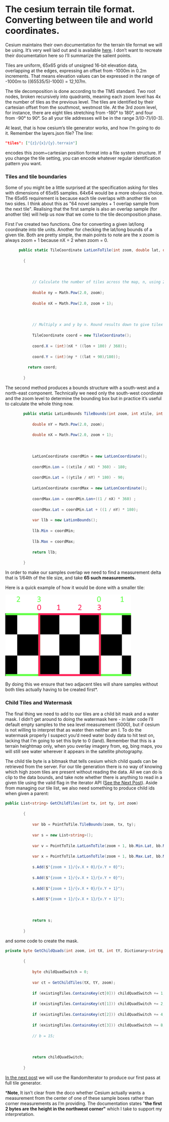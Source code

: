 # The cesium terrain tile format. Converting between tile and world coordinates.

Cesium maintains their own documentation for the terrain tile format we will be using.  It’s very well laid out and is available [here](https://cesiumjs.org/data-and-assets/terrain/formats/heightmap-1.0.html). I don’t want to recreate their documentation here so I’ll summarize the salient points.

Tiles are uniform, 65x65 grids of unsigned 16-bit elevation data, overlapping at the edges, expressing an offset from -1000m in 0.2m increments. That means elevation values can be expressed in the range of -1000m to ((65535/5)-1000) = 12,107m.

The tile decomposition is done according to the TMS standard. Two root nodes, broken recursively into quadrants, meaning each zoom level has 4x the number of tiles as the previous level. The tiles are identified by their cartesian offset from the southmost, westmost tile.  At the 3rd zoom level, for instance, there are eight tiles stretching from -180° to 180°, and four from -90° to 90°.  So all your tile addresses will be in the range 3/(0-7)/(0-3).

At least, that is how cesium’s tile generator works, and how I’m going to do it.  Remember the layers.json file?  The line:

```JSON
"tiles": ["{z}/{x}/{y}.terrain"]
```

encodes this zoom+cartesian position format into a file system structure. If you change the tile setting, you can encode whatever regular identification pattern you want.

### Tiles and tile boundaries

Some of you might be a little surprised at the specification asking for tiles with dimensions of 65x65 samples. 64x64 would be a more obvious choice.  The 65x65 requirement is because each tile overlaps with another tile on two sides. I think about this as "64 novel samples + 1 overlap sample from the next tile". Realising that the first sample is also an overlap sample (for another tile) will help us now that we come to the tile decomposition phase.

First I’ve created two functions.  One for converting a given lat/long coordinate into tile units.  Another for checking the lat/long bounds of a given tile.  Both are pretty simple, the main points to note are the x zoom is always zoom + 1 because nX = 2 when zoom = 0.
```C#
      public static TileCoordinate LatLonToTile(int zoom, double lat, double lon)

    	{

 

        	// Calculate the number of tiles across the map, n, using 2^zoom

        	double ny = Math.Pow(2.0, zoom);

        	double nX = Math.Pow(2.0, zoom + 1);

 

        	// Multiply x and y by n. Round results down to give tilex and tiley.

        	TileCoordinate coord = new TileCoordinate();

        	coord.X = (int)(nX * ((lon + 180) / 360));

        	coord.Y = (int)(ny * ((lat + 90)/180));

      	  return coord;

    	}

 ```

The second method produces a bounds structure with a south-west and a north-east component. Technically we need only the south-west coordinate and the zoom level to determine the bounding box but in practice it’s useful to calculate the whole thing now.

```C#
    	public static LatLonBounds TileBounds(int zoom, int xtile, int ytile) {

        	double nY = Math.Pow(2.0, zoom);

        	double nX = Math.Pow(2.0, zoom + 1);

 

        	LatLonCoordinate coordMin = new LatLonCoordinate();

        	coordMin.Lon = ((xtile / nX) * 360) - 180;

        	coordMin.Lat = ((ytile / nY) * 180) - 90;

        	LatLonCoordinate coordMax = new LatLonCoordinate();

        	coordMax.Lon = coordMin.Lon+((1 / nX) * 360) ;

        	coordMax.Lat = coordMin.Lat + ((1 / nY) * 180);

        	var llb = new LatLonBounds();

        	llb.Min = coordMin;

        	llb.Max = coordMax;

        	return llb;

    	}
```
In order to make our samples overlap we need to find a measurement delta that is 1/64th of the tile size, and take **65 such measurements.**

Here is a quick example of how it would be done with a smaller tile:

![Sample checkerboard](images\image_4.png)

By doing this we ensure that two adjacent tiles will share samples without both tiles actually having to be created first*.

### Child Tiles and Watermask

The final thing we need to add to our tiles are a child bit mask and a water mask.  I didn’t get around to doing the watermask here - in later code I’ll default empty samples to the sea level measurement (5000), but if cesium is not willing to interpret that as water then neither am I. To do the watermask properly I suspect you’d need water body data to hit test on, lacking that I’m going to set this byte to 0 (land). Remember that this is a terrain heightmap only, when you overlay imagery from, eg, bing maps, you will still see water wherever it appears in the satellite photography.

The child tile byte is a bitmask that tells cesium which child quads can be retrieved from the server. For our tile generation there is no way of knowing which high zoom tiles are present without reading the data.  All we can do is clip to the data bounds, and take note whether there is anything to read in a given tile using the valid flag in the iterator API ([See the Next Post](RandomIteratorCode.md)). Aside from managing our tile list, we also need something to produce child ids when given a parent:

```C#
public List<string> GetChildTiles(int tx, int ty, int zoom)

    	{

        	var bb = PointToTile.TileBounds(zoom, tx, ty);

        	var s = new List<string>();

        	var v = PointToTile.LatLonToTile(zoom + 1, bb.Min.Lat, bb.Min.Lon);

        	var x = PointToTile.LatLonToTile(zoom + 1, bb.Max.Lat, bb.Max.Lon);

        	s.Add($"{zoom + 1}/{v.X + 0}/{v.Y + 0}");

        	s.Add($"{zoom + 1}/{v.X + 1}/{v.Y + 0}");

        	s.Add($"{zoom + 1}/{v.X + 0}/{v.Y + 1}");

        	s.Add($"{zoom + 1}/{v.X + 1}/{v.Y + 1}");

 

        	return s;

    	}
```
 and some code to create the mask.

```C#
private byte GetChildQuads(int zoom, int tX, int tY, Dictionary<string, string> existingTiles)

    	{

        	byte childQuadSwitch = 0;

        	var ct = GetChildTiles(tX, tY, zoom);

        	if (existingTiles.ContainsKey(ct[0])) childQuadSwitch += 1;

        	if (existingTiles.ContainsKey(ct[1])) childQuadSwitch += 2;

        	if (existingTiles.ContainsKey(ct[2])) childQuadSwitch += 4;

        	if (existingTiles.ContainsKey(ct[3])) childQuadSwitch += 8;

        	// b = 15;

 

        	return childQuadSwitch;

    	}
```

[In the next post](RandomIteratorCode.md) we will use the RandomIterator to produce our first pass at full tile generator.

***Note**, It isn’t clear from the doco whether Cesium actually wants a measurement from the center of one of these sample boxes rather than corner measurements as I’m providing.  The documentation states "**the first 2 bytes are the height in the northwest corner"** which I take to support my interpretation.
